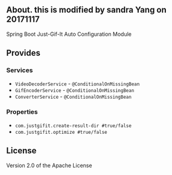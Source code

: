 ## About. this is modified by sandra Yang on 20171117
Spring Boot Just-Gif-It Auto Configuration Module

## Provides

### Services
* `VideoDecoderService` - `@ConditionalOnMissingBean`
* `GifEncoderService` - `@ConditionalOnMissingBean`
* `ConverterService` - `@ConditionalOnMissingBean`

### Properties
* `com.justgifit.create-result-dir #true/false`
* `com.justgifit.optimize #true/false`

## License
Version 2.0 of the Apache License
